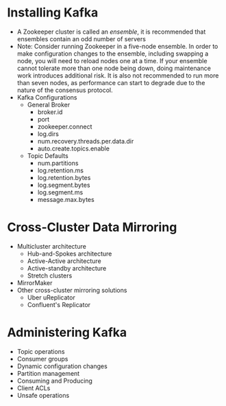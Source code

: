 # Installing Kafka

- A Zookeeper cluster is called an *ensemble*, it is recommended that ensembles contain an odd number of servers
- Note: Consider running Zookeeper in a five-node ensemble. In order to make configuration changes to the ensemble, including swapping a node, you will need to reload nodes one at a time. If your ensemble cannot tolerate more than one node being down, doing maintenance work introduces additional risk. It is also not recommended to run more than seven nodes, as performance can start to degrade due to the nature of the consensus protocol.
- Kafka Configurations
  - General Broker
    - broker.id
    - port
    - zookeeper.connect
    - log.dirs
    - num.recovery.threads.per.data.dir
    - auto.create.topics.enable
  - Topic Defaults
    - num.partitions
    - log.retention.ms
    - log.retention.bytes
    - log.segment.bytes
    - log.segment.ms
    - message.max.bytes

# Cross-Cluster Data Mirroring

- Multicluster architecture
  - Hub-and-Spokes architecture
  - Active-Active architecture
  - Active-standby architecture
  - Stretch clusters
- MirrorMaker
- Other cross-cluster mirroring solutions
  - Uber uReplicator
  - Confluent's Replicator

# Administering Kafka

- Topic operations
- Consumer groups
- Dynamic configuration changes
- Partition management
- Consuming and Producing
- Client ACLs
- Unsafe operations
